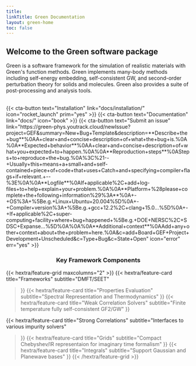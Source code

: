 ```yaml
---
title: 
linkTitle: Green Documentation
layout: green-home
toc: false
---
```


## Welcome to the Green software package

Green is a software framework for the simulation of realistic materials with Green's function methods. Green implements many-body methods including self-energy embedding, self-consistent GW, and second-order perturbation theory for solids and molecules. Green also provides a suite of post-processing and analysis tools.

<br>
<div class="mb-6">
{{< cta-button text="Installation" link="docs/installation/" icon="rocket_launch"  prim="yes" >}}
{{< cta-button text="Documentation" link="docs/" icon="book" >}}
{{< cta-button text="Submit an issue" link="https://green-phys.youtrack.cloud/newIssue?project=GEF&summary=New+Bug+Template&description=**Describe+the+bug**%0AA+clear+and+concise+description+of+what+the+bug+is.%0A%0A**Expected+behavior**%0AA+clear+and+concise+description+of+what+you+expected+to+happen.%0A%0A**Reproduction+steps**%0ASteps+to+reproduce+the+bug.%0A%3C%21--+Usually+this+means+a+small+and+self-contained+piece+of+code+that+uses+Catch+and+specifying+compiler+flags+if+relevant.+--%3E%0A%0A**Logfile**%0AIf+applicable%2C+add+log-files+to+help+explain+your+problem.%0A%0A**Platform+%28please+complete+the+following+information%29%3A**%0A+-+OS%3A+%5Be.g.+Linux+Ubuntu+20.004%5D%0A+-+Compiler+version%3A+%5Be.g.+gcc+12.2%2C+clang+15.0...%5D%0A+-+If+applicable%2C+super-computing+facility+where+bug+happened+%5Be.g.+DOE+NERSC%2C+SDSC+Expanse...%5D%0A%0A%0A**Additional+context**%0AAdd+any+other+context+about+the+problem+here.%0A&c=add+Board+GEF+Project+Development+Unscheduled&c=Type+Bug&c=State+Open" icon="error" err="yes" >}}
</div>

### <p style="text-align: center;">Key Framework Components</p>
{{< hextra/feature-grid maxcolumns="2" >}}
  {{< hextra/feature-card
    title="Frameworks"
    subtitle="DMFT/SEET"
  >}}
  {{< hextra/feature-card
    title="Properties Evaluation"
    subtitle="Spectral Representation and Thermodynamics"
  >}}
  {{< hextra/feature-card
    title="Weak Correlation Solvers"
    subtitle="Finite temperature fully self-consistent GF2/GW"
  >}}
  
  {{< hextra/feature-card
    title="Strong Correlations"
    subtitle="Interfaces to various impurity solvers"
  >}}
  {{< hextra/feature-card
    title="Grids"
    subtitle="Compact Chebyshev/IR representaion for imaginary time formalism"
  >}}
  {{< hextra/feature-card
    title="Integrals"
    subtitle="Support Gaussian and Planewave bases"
  >}}
{{< /hextra/feature-grid >}}

